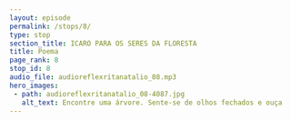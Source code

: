 ```yaml
---
layout: episode
permalink: /stops/8/
type: stop
section_title: ICARO PARA OS SERES DA FLORESTA
title: Poema
page_rank: 8
stop_id: 8
audio_file: audioreflexritanatalio_08.mp3
hero_images:
 - path: audioreflexritanatalio_08-4087.jpg
   alt_text: Encontre uma árvore. Sente-se de olhos fechados e ouça
---
```

